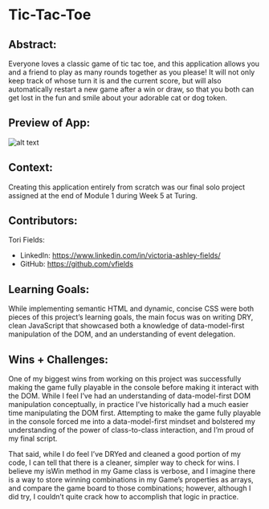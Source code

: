 # Tic-Tac-Toe

## Abstract:
Everyone loves a classic game of tic tac toe, and this application allows you and a friend to play as many rounds together as you please! It will not only keep track of whose turn it is and the current score, but will also automatically restart a new game after a win or draw, so that you both can get lost in the fun and smile about your adorable cat or dog token.

## Preview of App:

![alt text](https://user-images.githubusercontent.com/103962335/183304656-da8bdc76-4fb0-45a3-b044-097eea801a6e.png "Tic-Tac-Toe Preview")

## Context:
Creating this application entirely from scratch was our final solo project assigned at the end of Module 1 during Week 5 at Turing.

## Contributors:
Tori Fields:
* LinkedIn: https://www.linkedin.com/in/victoria-ashley-fields/
* GitHub: https://github.com/vfields

## Learning Goals:
While implementing semantic HTML and dynamic, concise CSS were both pieces of this project’s learning goals, the main focus was on writing DRY, clean JavaScript that showcased both a knowledge of data-model-first manipulation of the DOM, and an understanding of event delegation.

## Wins + Challenges:
One of my biggest wins from working on this project was successfully making the game fully playable in the console before making it interact with the DOM. While I feel I’ve had an understanding of data-model-first DOM manipulation conceptually, in practice I’ve historically had a much easier time manipulating the DOM first. Attempting to make the game fully playable in the console forced me into a data-model-first mindset and bolstered my understanding of the power of class-to-class interaction, and I’m proud of my final script.

That said, while I do feel I’ve DRYed and cleaned a good portion of my code, I can tell that there is a cleaner, simpler way to check for wins. I believe my isWin method in my Game class is verbose, and I imagine there is a way to store winning combinations in my Game’s properties as arrays, and compare the game board to those combinations; however, although I did try, I couldn’t quite crack how to accomplish that logic in practice.
